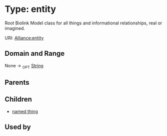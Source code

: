 
# Type: entity


Root Biolink Model class for all things and informational relationships, real or imagined.

URI: [Alliance:entity](http://alliancegenome.org/entity)


## Domain and Range

None ->  <sub>OPT</sub> [String](types/String.md)

## Parents


## Children

 *  [named thing](named_thing.md)

## Used by

